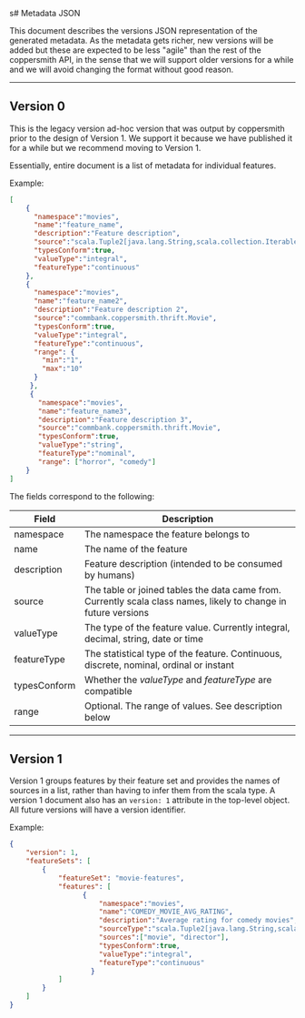 s# Metadata JSON

This document describes the versions JSON representation of the generated metadata.
As the metadata gets richer, new versions will be added but these are expected to
be less "agile" than the rest of the coppersmith API, in the sense that we will
support older versions for a while and we will avoid changing the format without
good reason.

---

## Version 0

This is the legacy version ad-hoc version that was output by coppersmith prior
to the design of Version 1. We support it because we have published it for a while
but we recommend moving to Version 1.

Essentially, entire document is a list of metadata for individual features.

Example:

```json
[
    {
      "namespace":"movies",
      "name":"feature_name",
      "description":"Feature description",
      "source":"scala.Tuple2[java.lang.String,scala.collection.Iterable[scala.Tuple2[commbank.coppersmith.thrift.Movie,scala.Long]]]",
      "typesConform":true,
      "valueType":"integral",
      "featureType":"continuous"
    },
    {
      "namespace":"movies",
      "name":"feature_name2",
      "description":"Feature description 2",
      "source":"commbank.coppersmith.thrift.Movie",
      "typesConform":true,
      "valueType":"integral",
      "featureType":"continuous",
      "range": {
        "min":"1",
        "max":"10"
      }
     },
     {
       "namespace":"movies",
       "name":"feature_name3",
       "description":"Feature description 3",
       "source":"commbank.coppersmith.thrift.Movie",
       "typesConform":true,
       "valueType":"string",
       "featureType":"nominal",
       "range": ["horror", "comedy"]
    }
]
```

The fields correspond to the following:

| Field        | Description                                            
|--------------|--------------------------------------------------------
| namespace    | The namespace the feature belongs to                   
| name         | The name of the feature                                
| description  | Feature description (intended to be consumed by humans)
| source       | The table or joined tables the data came from. Currently scala class names, likely to change in future versions
| valueType    | The type of the feature value. Currently integral, decimal, string, date or time
| featureType  | The statistical type of the feature. Continuous, discrete, nominal, ordinal or instant
| typesConform | Whether the *valueType* and *featureType* are compatible
| range        | Optional. The range of values. See description below

---

## Version 1

Version 1 groups features by their feature set and provides the names of sources in
a list, rather than having to infer them from the scala type. A version 1 document also
has an `version: 1` attribute in the top-level object. All future versions will
have a version identifier.

Example:

```json
{
    "version": 1,
    "featureSets": [
        {
            "featureSet": "movie-features",
            "features": [
                  {
                      "namespace":"movies",
                      "name":"COMEDY_MOVIE_AVG_RATING",
                      "description":"Average rating for comedy movies",
                      "sourceType":"scala.Tuple2[java.lang.String,scala.collection.Iterable[scala.Tuple2[commbank.coppersmith.thrift.Movie,commbank.coppersmith.thrift.Director]]]",
                      "sources":["movie", "director"],
                      "typesConform":true,
                      "valueType":"integral",
                      "featureType":"continuous"
                    }
            ]
        }
    ]
}
```
